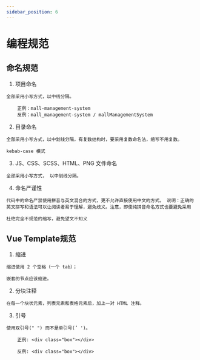 ```yaml
---
sidebar_position: 6
---
```


# 编程规范

## 命名规范

  1. 项目命名

    全部采用小写方式，以中线分隔。

        正例：mall-management-system
        反例：mall_management-system / mallManagementSystem

  2. 目录命名

    全部采用小写方式，以中划线分隔，有复数结构时，要采用复数命名法，缩写不用复数。

    kebab-case 模式

  3. JS、CSS、SCSS、HTML、PNG 文件命名

    全部采用小写方式， 以中划线分隔。

  4. 命名严谨性

    代码中的命名严禁使用拼音与英文混合的方式，更不允许直接使用中文的方式。 说明：正确的 英文拼写和语法可以让阅读者易于理解，避免歧义。注意，即使纯拼音命名方式也要避免采用

    杜绝完全不规范的缩写，避免望文不知义

## Vue Template规范

  1. 缩进

    缩进使用 2 个空格（一个 tab）；
    
    嵌套的节点应该缩进。

  2. 分块注释

    在每一个块状元素，列表元素和表格元素后，加上一对 HTML 注释。

  3. 引号

    使用双引号(" ") 而不是单引号(’ ')。

        正例: <div class="box"></div>
        
        反例: <div class="box"></div>
